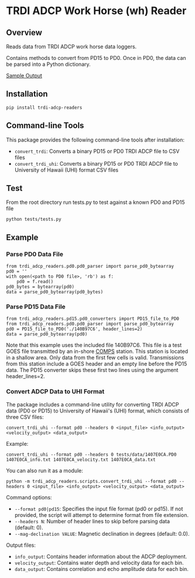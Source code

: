 TRDI ADCP Work Horse (wh) Reader
=================

## Overview ##

Reads data from TRDI ADCP work horse data loggers.

Contains methods to convert from PD15 to PD0.  Once in PD0, the data can be parsed into a Python dictionary.

[Sample Output](https://github.com/USF-COT/trdi_adcp_readers/blob/master/sample_output.txt)

## Installation ##

    pip install trdi-adcp-readers

## Command-line Tools ##

This package provides the following command-line tools after installation:

- `convert_trdi`: Converts a binary PD15 or PD0 TRDI ADCP file to CSV files
- `convert_trdi_uhi`: Converts a binary PD15 or PD0 TRDI ADCP file to University of Hawaii (UHI) format CSV files

## Test ##

From the root directory run tests.py to test against a known PD0 and PD15 file

    python tests/tests.py

## Example ##

### Parse PD0 Data File ###

    from trdi_adcp_readers.pd0.pd0_parser import parse_pd0_bytearray
    pd0 = ''
    with open(<path to PD0 file>, 'rb') as f:
        pd0 = f.read()
    pd0_bytes = bytearray(pd0)
    data = parse_pd0_bytearray(pd0_bytes)

### Parse PD15 Data File ###

    from trdi_adcp_readers.pd15.pd0_converters import PD15_file_to_PD0
    from trdi_adcp_readers.pd0.pd0_parser import parse_pd0_bytearray
    pd0 = PD15_file_to_PD0('./140B97C6', header_lines=2)
    data = parse_pd0_bytearray(pd0)

Note that this example uses the included file 140B97C6.  This file is a test GOES file transmitted by an in-shore [COMPS](http://comps.marine.usf.edu/) station.  This station is located in a shallow area.  Only data from the first few cells is valid.  Transmissions from this station include a GOES header and an empty line before the PD15 data.  The PD15 converter skips these first two lines using the argument header\_lines=2.

### Convert ADCP Data to UHI Format ###

The package includes a command-line utility for converting TRDI ADCP data (PD0 or PD15) to University of Hawaii's (UHI) format, which consists of three CSV files:

    convert_trdi_uhi --format pd0 --headers 0 <input_file> <info_output> <velocity_output> <data_output>

Example:

    convert_trdi_uhi --format pd0 --headers 0 tests/data/1407E0CA.PD0 1407E0CA_info.txt 1407E0CA_velocity.txt 1407E0CA_data.txt

You can also run it as a module:

    python -m trdi_adcp_readers.scripts.convert_trdi_uhi --format pd0 --headers 0 <input_file> <info_output> <velocity_output> <data_output>

Command options:

* `--format pd0|pd15`: Specifies the input file format (pd0 or pd15). If not provided, the script will attempt to determine format from file extension.
* `--headers N`: Number of header lines to skip before parsing data (default: 0).
* `--mag-declination VALUE`: Magnetic declination in degrees (default: 0.0).

Output files:
* `info_output`: Contains header information about the ADCP deployment.
* `velocity_output`: Contains water depth and velocity data for each bin.
* `data_output`: Contains correlation and echo amplitude data for each bin.
